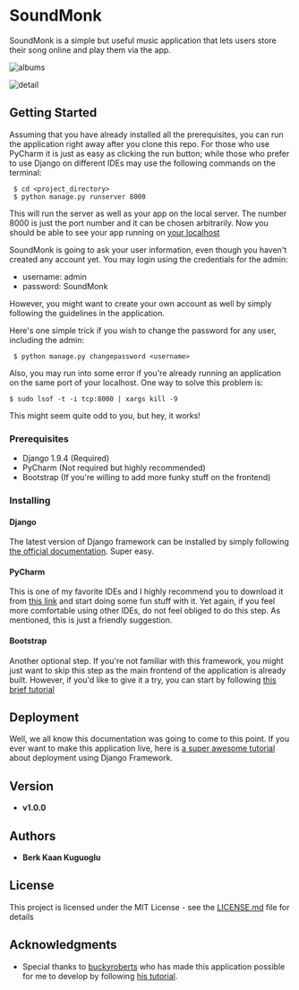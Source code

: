 # SoundMonk

SoundMonk is a simple but useful music application that lets users store their song online and play them via the app.

![albums](https://github.com/bkaankuguoglu/SoundMonk/tree/master/media/albums.png)

![detail](https://github.com/bkaankuguoglu/SoundMonk/tree/master/media/detail.png)



## Getting Started

Assuming that you have already installed all the prerequisites, you can run the application right away after you clone this repo. For those who use PyCharm it is just as easy as clicking the run button; while those who prefer to use Django on different IDEs may use the following commands on the terminal:

```
 $ cd <project_directory>
 $ python manage.py runserver 8000
```

This will run the server as well as your app on the local server. The number 8000 is just the port number and it can be chosen arbitrarily. Now you should be able to see your app running on [your localhost](127.0.0.1:8000/music)

SoundMonk is going to ask your user information, even though you haven't created any account yet. You may login using the credentials for the admin:

- username: admin
- password: SoundMonk

However, you might want to create your own account as well by simply following the guidelines in the application.

Here's one simple trick if you wish to change the password for any user, including the admin:

```
 $ python manage.py changepassword <username>
```

Also, you may run into some error if you're already running an application on the same port of your localhost. One way to solve this problem is:

```
$ sudo lsof -t -i tcp:8000 | xargs kill -9
```

This might seem quite odd to you, but hey, it works!


### Prerequisites

- Django 1.9.4 (Required)
- PyCharm (Not required but highly recommended)
- Bootstrap (If you're willing to add more funky stuff on the frontend)

### Installing

#### Django

The latest version of Django framework can be installed by simply following [the official documentation](https://docs.djangoproject.com/en/1.10/topics/install/). Super easy.

#### PyCharm

This is one of my favorite IDEs and I highly recommend you to download it from [this link](https://www.jetbrains.com/pycharm/download/#section=mac) and start doing some fun stuff with it. Yet again, if you feel more comfortable using other IDEs, do not feel obliged to do this step. As mentioned, this is just a friendly suggestion.

#### Bootstrap

Another optional step. If you're not familiar with this framework, you might just want to skip this step as the main frontend of the application is already built. However, if you'd like to give it a try, you can start by following [this brief tutorial](https://tutorial.djangogirls.org/en/css/)


## Deployment

Well, we all know this documentation was going to come to this point. If you ever want to make this application live, here is [a super awesome tutorial](https://tutorial.djangogirls.org/en/deploy/) about deployment using Django Framework.


## Version

* **v1.0.0**

## Authors

* **Berk Kaan Kuguoglu**


## License

This project is licensed under the MIT License - see the [LICENSE.md](LICENSE.md) file for details


## Acknowledgments

* Special thanks to [buckyroberts](https://github.com/buckyroberts) who has made this application possible for me to develop by following [his tutorial](https://www.youtube.com/watch?v=qgGIqRFvFFk).
